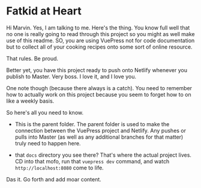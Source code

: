 # Fatkid at Heart

Hi Marvin. Yes, I am talking to me. Here's the thing. You know full well that no one is really going to read through this project so you might as well make use of this readme. SO, you are using VuePress not for code documentation but to collect all of your cooking recipes onto some sort of online resource.

That rules. Be proud.

Better yet, you have this project ready to push onto Netlify whenever you publish to Master. Very boss. I love it, and I love you.

One note though (because there always is a catch). You need to remember how to actually work on this project because you seem to forget how to on like a weekly basis.

So here's all you need to know.

* This is the parent folder. The parent folder is used to make the connection between the VuePress project and Netlify. Any pushes or pulls into Master (as well as any additional branches for that matter) truly need to happen here.

* that `docs` directory you see there? That's where the actual project lives. CD into that mofo, run that `vuepress dev` command, and watch `http://localhost:8080` come to life.

Das it. Go forth and add moar content.
